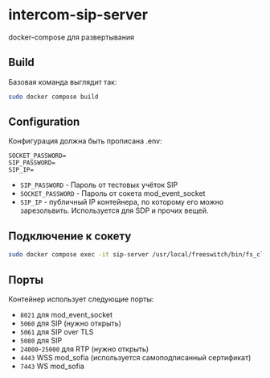 # intercom-sip-server

docker-compose для развертывания

## Build

Базовая команда выглядит так:
```sh
sudo docker compose build
```

## Configuration

Конфигурация должна быть прописана .env:
```env
SOCKET_PASSWORD=
SIP_PASSWORD=
SIP_IP=
```

- `SIP_PASSWORD` - Пароль от тестовых учёток SIP
- `SOCKET_PASSWORD` - Пароль от сокета mod_event_socket
- `SIP_IP` - публичный IP контейнера, по которому его можно зарезольвить. Используется для SDP и прочих вещей.

## Подключение к сокету

```sh
sudo docker compose exec -it sip-server /usr/local/freeswitch/bin/fs_cli -rRS --password ${SOCKET_PASSWORD}
```

## Порты

Контейнер использует следующие порты:
- `8021` для mod_event_socket
- `5060` для SIP (нужно открыть)
- `5061` для SIP over TLS
- `5080` для SIP
- `24000`-`25000` для RTP (нужно открыть)
- `4443` WSS mod_sofia (используется самоподписанный сертификат)
- `7443` WS mod_sofia
